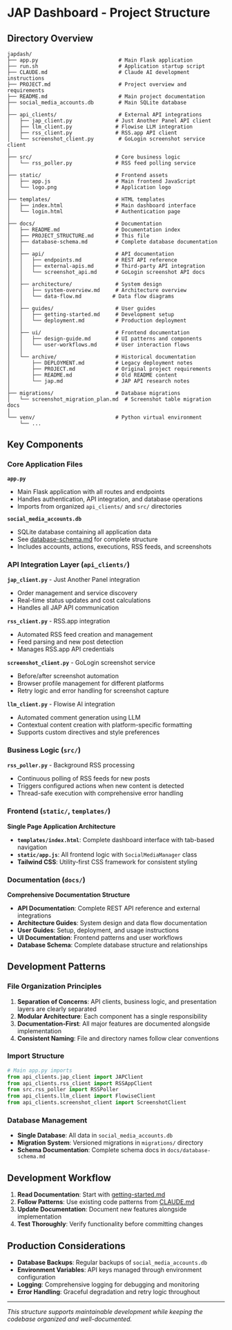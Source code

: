 # JAP Dashboard - Project Structure

## Directory Overview

```
japdash/
├── app.py                          # Main Flask application
├── run.sh                          # Application startup script
├── CLAUDE.md                       # Claude AI development instructions
├── PROJECT.md                      # Project overview and requirements
├── README.md                       # Main project documentation
├── social_media_accounts.db        # Main SQLite database
│
├── api_clients/                    # External API integrations
│   ├── jap_client.py              # Just Another Panel API client
│   ├── llm_client.py              # Flowise LLM integration
│   ├── rss_client.py              # RSS.app API client
│   └── screenshot_client.py        # GoLogin screenshot service client
│
├── src/                           # Core business logic
│   └── rss_poller.py              # RSS feed polling service
│
├── static/                        # Frontend assets
│   ├── app.js                     # Main frontend JavaScript
│   └── logo.png                   # Application logo
│
├── templates/                     # HTML templates
│   ├── index.html                 # Main dashboard interface
│   └── login.html                 # Authentication page
│
├── docs/                          # Documentation
│   ├── README.md                  # Documentation index
│   ├── PROJECT_STRUCTURE.md       # This file
│   ├── database-schema.md         # Complete database documentation
│   │
│   ├── api/                       # API documentation
│   │   ├── endpoints.md           # REST API reference
│   │   ├── external-apis.md       # Third-party API integration
│   │   └── screenshot_api.md      # GoLogin screenshot API docs
│   │
│   ├── architecture/              # System design
│   │   ├── system-overview.md     # Architecture overview
│   │   └── data-flow.md          # Data flow diagrams
│   │
│   ├── guides/                    # User guides
│   │   ├── getting-started.md     # Development setup
│   │   └── deployment.md          # Production deployment
│   │
│   ├── ui/                        # Frontend documentation
│   │   ├── design-guide.md        # UI patterns and components
│   │   └── user-workflows.md      # User interaction flows
│   │
│   └── archive/                   # Historical documentation
│       ├── DEPLOYMENT.md          # Legacy deployment notes
│       ├── PROJECT.md             # Original project requirements
│       ├── README.md              # Old README content
│       └── jap.md                 # JAP API research notes
│
├── migrations/                    # Database migrations
│   └── screenshot_migration_plan.md  # Screenshot table migration docs
│
└── venv/                          # Python virtual environment
    └── ...
```

## Key Components

### Core Application Files

**`app.py`**
- Main Flask application with all routes and endpoints
- Handles authentication, API integration, and database operations
- Imports from organized `api_clients/` and `src/` directories

**`social_media_accounts.db`** 
- SQLite database containing all application data
- See [database-schema.md](database-schema.md) for complete structure
- Includes accounts, actions, executions, RSS feeds, and screenshots

### API Integration Layer (`api_clients/`)

**`jap_client.py`** - Just Another Panel integration
- Order management and service discovery
- Real-time status updates and cost calculations
- Handles all JAP API communication

**`rss_client.py`** - RSS.app integration  
- Automated RSS feed creation and management
- Feed parsing and new post detection
- Manages RSS.app API credentials

**`screenshot_client.py`** - GoLogin screenshot service
- Before/after screenshot automation
- Browser profile management for different platforms
- Retry logic and error handling for screenshot capture

**`llm_client.py`** - Flowise AI integration
- Automated comment generation using LLM
- Contextual content creation with platform-specific formatting
- Supports custom directives and style preferences

### Business Logic (`src/`)

**`rss_poller.py`** - Background RSS processing
- Continuous polling of RSS feeds for new posts
- Triggers configured actions when new content is detected
- Thread-safe execution with comprehensive error handling

### Frontend (`static/`, `templates/`)

**Single Page Application Architecture**
- **`templates/index.html`**: Complete dashboard interface with tab-based navigation
- **`static/app.js`**: All frontend logic with `SocialMediaManager` class
- **Tailwind CSS**: Utility-first CSS framework for consistent styling

### Documentation (`docs/`)

**Comprehensive Documentation Structure**
- **API Documentation**: Complete REST API reference and external integrations
- **Architecture Guides**: System design and data flow documentation  
- **User Guides**: Setup, deployment, and usage instructions
- **UI Documentation**: Frontend patterns and user workflows
- **Database Schema**: Complete database structure and relationships

## Development Patterns

### File Organization Principles

1. **Separation of Concerns**: API clients, business logic, and presentation layers are clearly separated
2. **Modular Architecture**: Each component has a single responsibility
3. **Documentation-First**: All major features are documented alongside implementation
4. **Consistent Naming**: File and directory names follow clear conventions

### Import Structure

```python
# Main app.py imports
from api_clients.jap_client import JAPClient
from api_clients.rss_client import RSSAppClient  
from src.rss_poller import RSSPoller
from api_clients.llm_client import FlowiseClient
from api_clients.screenshot_client import ScreenshotClient
```

### Database Management

- **Single Database**: All data in `social_media_accounts.db`
- **Migration System**: Versioned migrations in `migrations/` directory
- **Schema Documentation**: Complete schema docs in `docs/database-schema.md`

## Development Workflow

1. **Read Documentation**: Start with [getting-started.md](guides/getting-started.md)
2. **Follow Patterns**: Use existing code patterns from [CLAUDE.md](../CLAUDE.md)
3. **Update Documentation**: Document new features alongside implementation
4. **Test Thoroughly**: Verify functionality before committing changes

## Production Considerations

- **Database Backups**: Regular backups of `social_media_accounts.db`
- **Environment Variables**: API keys managed through environment configuration
- **Logging**: Comprehensive logging for debugging and monitoring
- **Error Handling**: Graceful degradation and retry logic throughout

---

*This structure supports maintainable development while keeping the codebase organized and well-documented.*